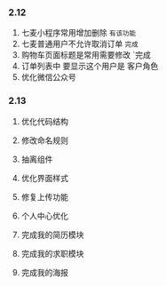 

### 2.12

1. 七麦小程序常用增加删除  `有该功能`
2. 七麦普通用户不允许取消订单 `完成`
3. 购物车页面标题是常用需要修改 `完成
4. 订单列表中 要显示这个用户是 客户角色
5. 优化微信公众号



### 2.13

1. 优化代码结构

2. 修改命名规则

3. 抽离组件

4. 优化界面样式

5. 修复上传功能

6. 个人中心优化

7. 完成我的简历模块

8. 完成我的求职模块

9. 完成我的海报

   
